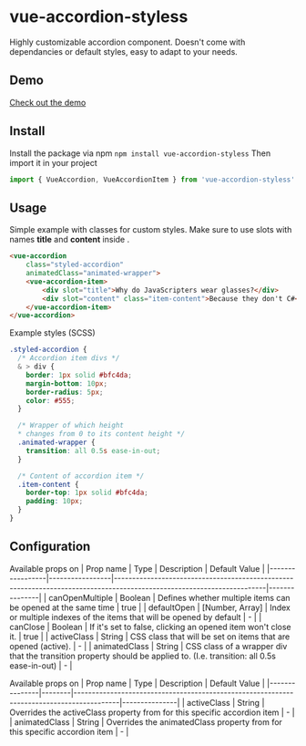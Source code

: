 # vue-accordion-styless
Highly customizable accordion component. Doesn't come with dependancies or default styles, easy to adapt to your needs.

## Demo
[Check out the demo](https://horsetoast.github.com/vue-accordion-styless)

## Install
Install the package via npm
`npm install vue-accordion-styless`
Then import it in your project
```js
import { VueAccordion, VueAccordionItem } from 'vue-accordion-styless'
```

## Usage
Simple example with classes for custom styles. Make sure to use slots with names **title** and **content** inside **<vue-accordion-item>**.
```html
<vue-accordion
    class="styled-accordion"
    animatedClass="animated-wrapper">
    <vue-accordion-item>
        <div slot="title">Why do JavaScripters wear glasses?</div>
        <div slot="content" class="item-content">Because they don't C#</div>
    </vue-accordion-item>
</vue-accordion>
```
Example styles (SCSS)
```scss
.styled-accordion {
  /* Accordion item divs */
  & > div {
    border: 1px solid #bfc4da;
    margin-bottom: 10px;
    border-radius: 5px;
    color: #555;
  }

  /* Wrapper of which height
  * changes from 0 to its content height */
  .animated-wrapper {
    transition: all 0.5s ease-in-out;
  }

  /* Content of accordion item */
  .item-content {
    border-top: 1px solid #bfc4da;
    padding: 10px;
  }
}
```

## Configuration
Available props on **<vue-accordion>**
| Prop name       | Type            | Description                                                                                                           | Default Value |
|-----------------|-----------------|-----------------------------------------------------------------------------------------------------------------------|---------------|
| canOpenMultiple | Boolean         | Defines whether multiple items can be opened at the same time                                                         | true          |
| defaultOpen     | [Number, Array] | Index or multiple indexes of the items that will be opened by default                                                 | -             |
| canClose        | Boolean         | If it's set to false, clicking an opened item won't close it.                                                         | true          |
| activeClass     | String          | CSS class that will be set on items that are opened (active).                                                         | -             |
| animatedClass   | String          | CSS class of a wrapper div that the transition property should be applied to. (I.e. transition: all 0.5s ease-in-out) | -             |


Available props on **<vue-accordion-item>**
| Prop name     | Type   | Description                                                                              | Default Value |
|---------------|--------|------------------------------------------------------------------------------------------|---------------|
| activeClass   | String | Overrides the activeClass property from <vue-accordion> for this specific accordion item | -             |
| animatedClass | String | Overrides the animatedClass property from  for this specific accordion item              | -             |
